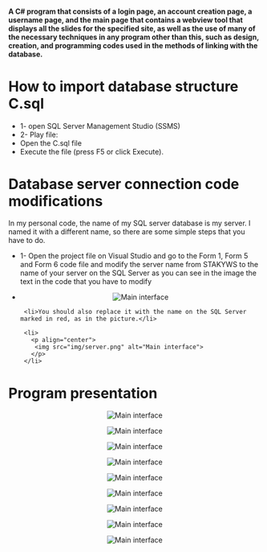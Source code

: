<h4>A C# program that consists of a login page, an account creation page, a username page, and the main page that contains a webview tool that displays all the slides for the specified site, as well as the use of many of the necessary techniques in any program other than this, such as design, creation, and programming codes used in the methods of linking with the database.</h4>


<h1>How to import database structure C.sql</h1>

<ul>
  <li>1- open SQL Server Management Studio (SSMS)</li>
  <li>2- Play file:
    <li>Open the C.sql file</li>
    <li>Execute the file (press F5 or click Execute).</li>
  </li>
</ul>

<h1>Database server connection code modifications</h1>
<p>In my personal code, the name of my SQL server database is my server. I named it with a different name, so there are some simple steps that you have to do.</p>
<ul>
  <li>1- Open the project file on Visual Studio and go to the Form 1, Form 5 and Form 6 code file and modify the server name from STAKYWS to the name of your server on the SQL Server as you can see in the image the text in the code that you have to modify <br>
    <li>
      <p align="center">
        <img src="img/database.png" alt="Main interface">
     </p>
    </li>
  
     <li>You should also replace it with the name on the SQL Server marked in red, as in the picture.</li>
     
     <li>
       <p align="center">
        <img src="img/server.png" alt="Main interface">
       </p>
     </li>
  </li>
</ul>

  
<h1>Program presentation</h1>

<p align="center">
  <img src="img/1.png" alt="Main interface">
</p>

<p align="center">
  <img src="img/2.png" alt="Main interface">
</p>

<p align="center">
  <img src="img/3.png" alt="Main interface">
</p>

<p align="center">
  <img src="img/4.png" alt="Main interface">
</p>

<p align="center">
  <img src="img/5.png" alt="Main interface">
</p>

<p align="center">
  <img src="img/6.png" alt="Main interface">
</p>

<p align="center">
  <img src="img/7.png" alt="Main interface">
</p>

<p align="center">
  <img src="img/8.png" alt="Main interface">
</p>

<p align="center">
  <img src="img/9.png" alt="Main interface">
</p>
